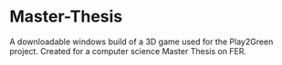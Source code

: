 # Master-Thesis
A downloadable windows build of a 3D game used for the Play2Green project. Created for a computer science Master Thesis on FER.
